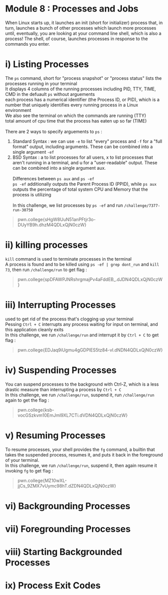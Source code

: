 # Module 8 : Processes and Jobs
When Linux starts up, it launches an init (short for initializer) process that, in turn, launches a bunch of other processes which launch more processes until, eventually, you are looking at your command line shell, which is also a process! The shell, of course, launches processes in response to the commands you enter. 

# i) Listing Processes
The `ps` command, short for "process snapshot" or "process status" lists the processes running in your terminal <br>
It displays 4 columns of the running processes including PID, TTY, TIME, CMD in the defuault `ps` without arguements <br>
each process has a numerical identifier (the Process ID, or PID), which is a number that uniquely identifies every running process in a Linux environment <br>
We also see the terminal on which the commands are running (TTY) <br>
total amount of cpu time that the process has eaten up so far (TIME) <br> <br>
There are 2 ways to specify arguements to `ps` : <br>
1. Standard Syntax : we can use `-e` to list "every" process and `-f` for a "full format" output, including arguments. These can be combined into a single argument `-ef` <br>
2. BSD Syntax : a to list processes for all users, x to list processes that aren't running in a terminal, and u for a "user-readable" output. These can be combined into a single argument aux. <br> <br>
Differences between `ps aux` and `ps -ef` <br>
`ps -ef` additionally outputs the Parent Process ID (PPID), while `ps aux` outputs the percentage of total system CPU and Memory that the process is utilizing <br> <br>
In this challenge, we list processes by `ps -ef` and run `/challenge/7377-run-30750` 
>pwn.college{sHgW8UuN51anPFtjr3o-DUyYB9h.dhzM4QDLxQjN0czW}

# ii) killing processes
`kill` command is used to terminate processes in the terminal <br>
A process is found and to be killed using `ps -ef | grep dont_run` and `kill 73`, then run `/challenge/run` to get flag :
>pwn.college{spDFAWPJNRshrgmajPv4aFddEB_.dJDN4QDLxQjN0czW}

# iii) Interrupting Processes
used to get rid of the process that's clogging up your terminal <br>
Pessing `Ctrl + C` interrupts any process waiting for input on terminal, and this application cleanly exits <br>
In this challenge, we run `/challenge/run` and interrupt it by `Ctrl + C` to get flag :
>pwn.college{EDJaq9iUgmu4gGDPlES5tz84-vl.dNDN4QDLxQjN0czW}

# iv) Suspending Processes
You can suspend processes to the background with Ctrl-Z, which is a less drastic measure than interrupting a process by `Ctrl + C` <br>
In this challenge, we run `/challenge/run`, suspend it, run `/challenge/run` again to get the flag :
>pwn.college{ksb-vocGSzkvm10EmJml9XL7CTi.dVDN4QDLxQjN0czW}

# v) Resuming Processes
To resume processes, your shell provides the `fg` command, a builtin that takes the suspended process, resumes it, and puts it back in the foreground of your terminal. <br>
In this challenge, we run `/challenge/run`, suspend it, then again resume it invoking `fg` to get flag :
>pwn.college{MZ10wXL-jjCs_9ZMX7vUymc98hT.dZDN4QDLxQjN0czW}


# vi) Backgrounding Processes
# vii) Foregrounding Processes
# viii) Starting Backgrounded Processes
# ix) Process Exit Codes
